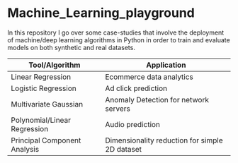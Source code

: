 # Machine_Learning_playground
In this repository I go over some case-studies that involve the deployment of machine/deep learning algorithms in Python in order to train and evaluate models on both synthetic and real datasets. 



| Tool/Algorithm | Application  |
| -------------        | -------------
| Linear Regression    | Ecommerce data analytics|
| Logistic Regression  | Ad click prediction |    
| Multivariate Gaussian | Anomaly Detection for network servers |
| Polynomial/Linear Regression | Audio prediction |
| Principal Component Analysis | Dimensionality reduction for simple 2D dataset |
